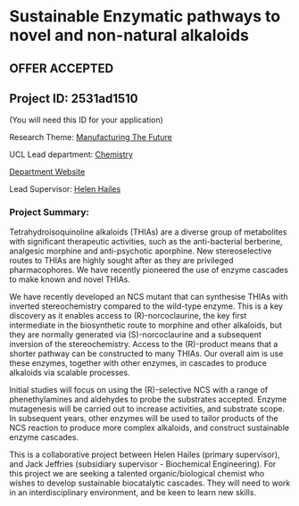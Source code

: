 # Sustainable Enzymatic pathways to novel and non-natural alkaloids

## **OFFER ACCEPTED**

## Project ID: **2531ad1510**
(You will need this ID for your application)

Research Theme: [Manufacturing The Future](../themes/manufacturing-the-future.md)

UCL Lead department: [Chemistry](../departments/chemistry.md)

[Department Website](https://www.ucl.ac.uk/chemistry)

Lead Supervisor: [Helen Hailes](https://profiles.ucl.ac.uk/816)

### Project Summary:

Tetrahydroisoquinoline alkaloids (THIAs) are a diverse group of metabolites with significant therapeutic activities, such as the anti-bacterial berberine, analgesic morphine and anti-psychotic aporphine. New stereoselective routes to THIAs are highly sought after as they are privileged pharmacophores. We have recently pioneered the use of enzyme cascades to make known and novel THIAs. 

We have recently developed an NCS mutant that can synthesise THIAs with inverted stereochemistry compared to the wild-type enzyme. This is a key discovery as it enables access to (R)-norcoclaurine, the key first intermediate in the biosynthetic route to morphine and other alkaloids, but they are normally generated via (S)-norcoclaurine and a subsequent inversion of the stereochemistry. Access to the (R)-product means that a shorter pathway can be constructed to many THIAs. Our overall aim is use these enzymes, together with other enzymes, in cascades to produce alkaloids via scalable processes. 

Initial studies will focus on using the (R)-selective NCS with a range of phenethylamines and aldehydes to probe the substrates accepted. Enzyme mutagenesis will be carried out to increase activities, and substrate scope. In subsequent years, other enzymes will be used to tailor products of the NCS reaction to produce more complex alkaloids, and construct sustainable enzyme cascades. 

This is a collaborative project between Helen Hailes (primary supervisor), and Jack Jeffries (subsidiary supervisor - Biochemical Engineering). For this project we are seeking a talented organic/biological chemist who wishes to develop sustainable biocatalytic cascades. They will need to work in an interdisciplinary environment, and be keen to learn new skills.
